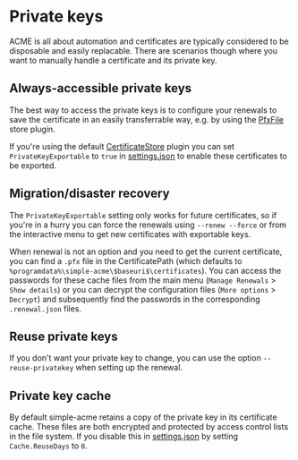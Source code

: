 ---
---
# Private keys

ACME is all about automation and certificates are typically considered to 
be disposable and easily replacable. There are scenarios though where you
want to manually handle a certificate and its private key.

## Always-accessible private keys
The best way to access the private keys is to configure your renewals to 
save the certificate in an easily transferrable way, e.g. by using the 
[PfxFile](/reference/plugins/store/pfxfile) store plugin. 

If you're using 
the default [CertificateStore](/reference/plugins/store/certificatestore)
plugin you can set `PrivateKeyExportable` to `true` in 
[settings.json](/reference/settings) to enable these certificates to be exported. 

## Migration/disaster recovery
The `PrivateKeyExportable` setting only works for future certificates, 
so if you're in a hurry you can force the renewals using `--renew --force` 
or from the interactive menu to get new certificates with exportable keys.

When renewal is not an option and you need to get the current certificate,
you can find a `.pfx` file in the CertificatePath (which defaults to 
`%programdata%\simple-acme\$baseuri$\certificates`). You can access the passwords for 
these cache files from the main menu (`Manage Renewals` > `Show details`) or you 
can decrypt the configuration files (`More options` > `Decrypt`) and 
subsequently find the passwords in the corresponding `.renewal.json` files.

## Reuse private keys
If you don't want your private key to change, you can use the option 
`--reuse-privatekey` when setting up the renewal.

## Private key cache
By default simple-acme retains a copy of the private key in its certificate cache.
These files are both encrypted and protected by access control lists in the 
file system. If you disable this in [settings.json](/reference/settings) by
setting `Cache.ReuseDays` to `0`.